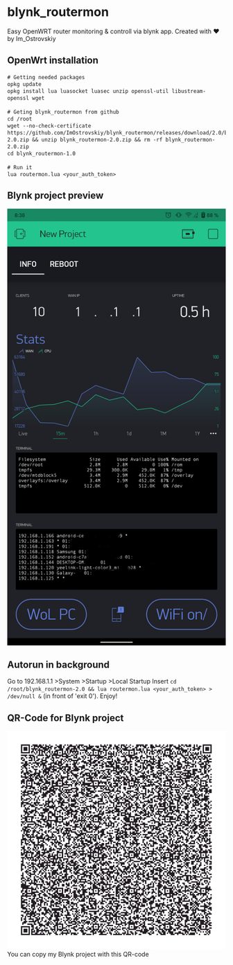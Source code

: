 # blynk_routermon
Easy OpenWRT router monitoring &amp; controll via blynk app.
Created with ❤ by Im_Ostrovskiy
## OpenWrt installation

```
# Getting needed packages
opkg update
opkg install lua luasocket luasec unzip openssl-util libustream-openssl wget

# Geting blynk_routermon from github
cd /root
wget --no-check-certificate https://github.com/ImOstrovskiy/blynk_routermon/releases/download/2.0/blynk_routermon-2.0.zip && unzip blynk_routermon-2.0.zip && rm -rf blynk_routermon-2.0.zip
cd blynk_routermon-1.0

# Run it
lua routermon.lua <your_auth_token>
```

## Blynk project preview

![Preview](https://github.com/ImOstrovskiy/blynk_routermon/blob/main/InApp_preview.png)

## Autorun in background
Go to 192.168.1.1 >System >Startup >Local Startup
Insert ```cd /root/blynk_routermon-2.0 && lua routermon.lua <your_auth_token> > /dev/null &``` (in front of 'exit 0').
Enjoy!

## QR-Code for Blynk project
![Qr-blynk](https://github.com/ImOstrovskiy/blynk_routermon/blob/main/BlynkApp.png)
You can copy my Blynk project with this QR-code

